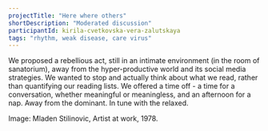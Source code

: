 ```yaml
---
projectTitle: "Here where others"
shortDescription: "Moderated discussion"
participantId: kirila-cvetkovska-vera-zalutskaya
tags: "rhythm, weak disease, care virus"
---
```


We proposed a rebellious act, still in an intimate environment (in the room of sanatorium), away from the hyper-productive world and its social media strategies. We wanted to stop and actually think about what we read, rather than quantifying our reading lists. We offered a time off - a time for a conversation, whether meaningful or meaningless, and an afternoon for a nap. Away from the dominant. In tune with the relaxed.

Image: Mladen Stilinovic, Artist at work, 1978.
